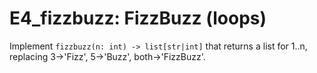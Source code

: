 # E4_fizzbuzz: FizzBuzz (loops)

Implement `fizzbuzz(n: int) -> list[str|int]` that returns a list for 1..n, replacing 3->'Fizz', 5->'Buzz', both->'FizzBuzz'.
